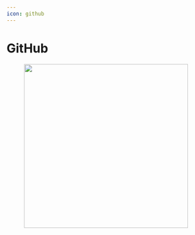 ```yaml
---
icon: github
---
```


# GitHub

<figure><img src="broken-reference" alt="" width="375"><figcaption></figcaption></figure>
